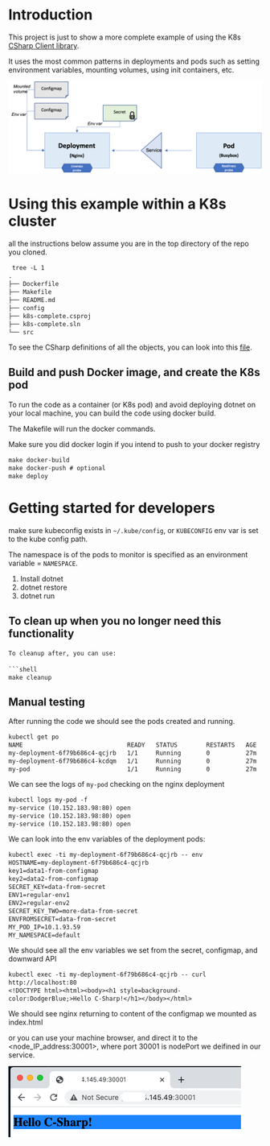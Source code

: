 # Introduction 

This project is just to show a more complete example of using the K8s [CSharp Client library](https://github.com/kubernetes-client/csharp).

It uses the most common patterns in deployments and pods such as setting environment variables, mounting volumes, using init containers, etc.


![overview](./media/k8s-cs-example.png) 


# Using this example within a K8s cluster

all the instructions below assume you are in the top directory of the repo you cloned.

```
 tree -L 1
.
├── Dockerfile
├── Makefile
├── README.md
├── config
├── k8s-complete.csproj
├── k8s-complete.sln
└── src
```

To see the CSharp definitions of all the objects, you can look into this [file](./src/Factory.cs).

## Build and push Docker image, and create the K8s pod

To run the code as a container (or K8s pod) and avoid deploying dotnet on your local machine, you can build the code using docker build.

The Makefile will run the docker commands.

Make sure you did docker login if you intend to push to your docker registry

```shell
make docker-build
make docker-push # optional
make deploy
```

# Getting started for developers 

make sure kubeconfig exists in `~/.kube/config`, or `KUBECONFIG` env var is set to the kube config path.

The namespace is of the pods to monitor is specified as an environment variable = `NAMESPACE`. 


1.	Install dotnet
2.	dotnet restore
3.	dotnet run

## To clean up when you no longer need this functionality

```
To cleanup after, you can use:

```shell
make cleanup
```

## Manual testing

After running the code we should see the pods created and running.

```
kubectl get po
NAME                             READY   STATUS        RESTARTS   AGE
my-deployment-6f79b686c4-qcjrb   1/1     Running       0          27m
my-deployment-6f79b686c4-kcdqm   1/1     Running       0          27m
my-pod                           1/1     Running       0          27m
```

We can see the logs of `my-pod` checking on the nginx deployment

```
kubectl logs my-pod -f
my-service (10.152.183.98:80) open
my-service (10.152.183.98:80) open
my-service (10.152.183.98:80) open
```

We can look into the env variables of the deployment pods: 

```
kubectl exec -ti my-deployment-6f79b686c4-qcjrb -- env
HOSTNAME=my-deployment-6f79b686c4-qcjrb
key1=data1-from-configmap
key2=data2-from-configmap
SECRET_KEY=data-from-secret
ENV1=regular-env1
ENV2=regular-env2
SECRET_KEY_TWO=more-data-from-secret
ENVFROMSECRET=data-from-secret
MY_POD_IP=10.1.93.59
MY_NAMESPACE=default
```

We should see all the env variables we set from the secret, configmap, and downward API

```
kubectl exec -ti my-deployment-6f79b686c4-qcjrb -- curl http://localhost:80
<!DOCTYPE html><html><body><h1 style=background-color:DodgerBlue;>Hello C-Sharp!</h1></body></html>
```
We should see nginx returning to content of the configmap we mounted as index.html

or you can use your machine browser, and direct it to the <node_IP_address:30001>, where port 30001 is nodePort we deifined in our service.


![browser](./media/browser.png)

